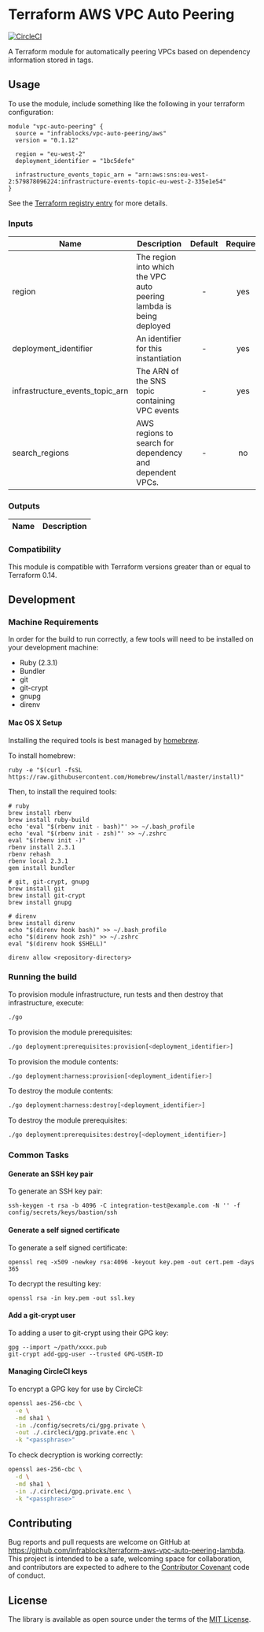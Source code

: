 Terraform AWS VPC Auto Peering
==============================

[![CircleCI](https://circleci.com/gh/infrablocks/terraform-aws-vpc-auto-peering-lambda.svg?style=svg)](https://circleci.com/gh/infrablocks/terraform-aws-vpc-auto-peering-lambda)

A Terraform module for automatically peering VPCs based on dependency 
information stored in tags.

Usage
-----

To use the module, include something like the following in your terraform 
configuration:

```hcl-terraform
module "vpc-auto-peering" {
  source = "infrablocks/vpc-auto-peering/aws"
  version = "0.1.12"
  
  region = "eu-west-2"
  deployment_identifier = "1bc5defe"

  infrastructure_events_topic_arn = "arn:aws:sns:eu-west-2:579878096224:infrastructure-events-topic-eu-west-2-335e1e54"
}
```

See the 
[Terraform registry entry](https://registry.terraform.io/modules/infrablocks/vpc-auto-peering-lambda/aws/latest) 
for more details.

### Inputs

| Name                            | Description                                                         | Default | Required |
|---------------------------------|---------------------------------------------------------------------|:-------:|:--------:|
| region                          | The region into which the VPC auto peering lambda is being deployed | -       | yes      |
| deployment_identifier           | An identifier for this instantiation                                | -       | yes      |
| infrastructure_events_topic_arn | The ARN of the SNS topic containing VPC events                      | -       | yes      |
| search_regions                  | AWS regions to search for dependency and dependent VPCs.            | -       | no       |


### Outputs

| Name                         | Description                                          |
|------------------------------|------------------------------------------------------|

### Compatibility

This module is compatible with Terraform versions greater than or equal to 
Terraform 0.14.

Development
-----------

### Machine Requirements

In order for the build to run correctly, a few tools will need to be installed 
on your development machine:

* Ruby (2.3.1)
* Bundler
* git
* git-crypt
* gnupg
* direnv

#### Mac OS X Setup

Installing the required tools is best managed by [homebrew](http://brew.sh).

To install homebrew:

```
ruby -e "$(curl -fsSL https://raw.githubusercontent.com/Homebrew/install/master/install)"
```

Then, to install the required tools:

```
# ruby
brew install rbenv
brew install ruby-build
echo 'eval "$(rbenv init - bash)"' >> ~/.bash_profile
echo 'eval "$(rbenv init - zsh)"' >> ~/.zshrc
eval "$(rbenv init -)"
rbenv install 2.3.1
rbenv rehash
rbenv local 2.3.1
gem install bundler

# git, git-crypt, gnupg
brew install git
brew install git-crypt
brew install gnupg

# direnv
brew install direnv
echo "$(direnv hook bash)" >> ~/.bash_profile
echo "$(direnv hook zsh)" >> ~/.zshrc
eval "$(direnv hook $SHELL)"

direnv allow <repository-directory>
```

### Running the build

To provision module infrastructure, run tests and then destroy that 
infrastructure, execute:

```bash
./go
```

To provision the module prerequisites:

```bash
./go deployment:prerequisites:provision[<deployment_identifier>]
```

To provision the module contents:

```bash
./go deployment:harness:provision[<deployment_identifier>]
```

To destroy the module contents:

```bash
./go deployment:harness:destroy[<deployment_identifier>]
```

To destroy the module prerequisites:

```bash
./go deployment:prerequisites:destroy[<deployment_identifier>]
```


### Common Tasks

#### Generate an SSH key pair

To generate an SSH key pair:

```
ssh-keygen -t rsa -b 4096 -C integration-test@example.com -N '' -f config/secrets/keys/bastion/ssh
```

#### Generate a self signed certificate 

To generate a self signed certificate:
```
openssl req -x509 -newkey rsa:4096 -keyout key.pem -out cert.pem -days 365
```

To decrypt the resulting key:

```
openssl rsa -in key.pem -out ssl.key
```

#### Add a git-crypt user

To adding a user to git-crypt using their GPG key: 

```
gpg --import ~/path/xxxx.pub
git-crypt add-gpg-user --trusted GPG-USER-ID

```

#### Managing CircleCI keys

To encrypt a GPG key for use by CircleCI:

```bash
openssl aes-256-cbc \
  -e \
  -md sha1 \
  -in ./config/secrets/ci/gpg.private \
  -out ./.circleci/gpg.private.enc \
  -k "<passphrase>"
```

To check decryption is working correctly:

```bash
openssl aes-256-cbc \
  -d \
  -md sha1 \
  -in ./.circleci/gpg.private.enc \
  -k "<passphrase>"
```

Contributing
------------

Bug reports and pull requests are welcome on GitHub at 
https://github.com/infrablocks/terraform-aws-vpc-auto-peering-lambda. 
This project is intended to be a safe, welcoming space for collaboration, and 
contributors are expected to adhere to 
the [Contributor Covenant](http://contributor-covenant.org) code of conduct.


License
-------

The library is available as open source under the terms of the 
[MIT License](http://opensource.org/licenses/MIT).
